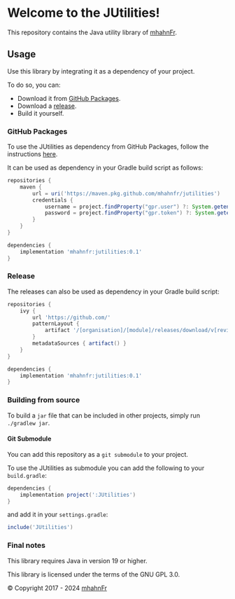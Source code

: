 # Welcome to the JUtilities!
This repository contains the Java utility library of [mhahnFr][1].

## Usage
Use this library by integrating it as a dependency of your project.

To do so, you can:
- Download it from [GitHub Packages][2].
- Download a [release][3].
- Build it yourself.

### GitHub Packages
To use the JUtilities as dependency from GitHub Packages, follow the instructions [here][4].

It can be used as dependency in your Gradle build script as follows:
```groovy
repositories {
    maven {
        url = uri('https://maven.pkg.github.com/mhahnfr/jutilities')
        credentials {
            username = project.findProperty("gpr.user") ?: System.getenv("USERNAME")
            password = project.findProperty("gpr.token") ?: System.getenv("TOKEN")
        }
    }
}

dependencies {
    implementation 'mhahnfr:jutilities:0.1'
}
```

### Release
The releases can also be used as dependency in your Gradle build script:
```groovy
repositories {
    ivy {
        url 'https://github.com/'
        patternLayout {
            artifact '/[organisation]/[module]/releases/download/v[revision]/[module]-[revision].jar'
        }
        metadataSources { artifact() }
    }
}

dependencies {
    implementation 'mhahnfr:jutilities:0.1'
}
```

### Building from source
To build a `jar` file that can be included in other projects, simply run `./gradlew jar`.

#### Git Submodule
You can add this repository as a `git submodule` to your project.

To use the JUtilities as submodule you can add the following to your `build.gradle`:
```groovy
dependencies {
    implementation project(':JUtilities')
}
```
and add it in your `settings.gradle`:
```groovy
include('JUtilities')
```

### Final notes
This library requires Java in version 19 or higher.

This library is licensed under the terms of the GNU GPL 3.0.

© Copyright 2017 - 2024 [mhahnFr][1]

[1]: https://github.com/mhahnFr
[2]: https://github.com/mhahnFr/JUtilities/packages/
[3]: https://github.com/mhahnFr/JUtilities/releases/latest
[4]: https://docs.github.com/en/packages/working-with-a-github-packages-registry/working-with-the-gradle-registry#using-a-published-package